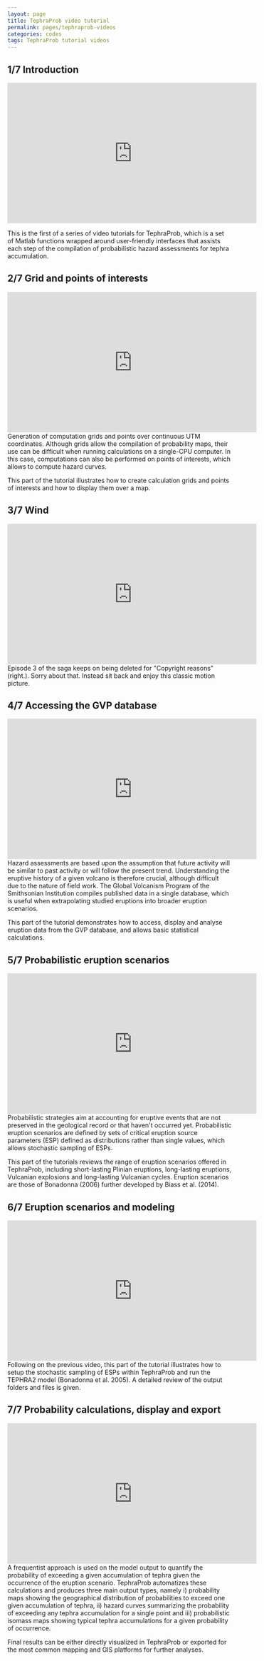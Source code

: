 ```yaml
---
layout: page
title: TephraProb video tutorial
permalink: pages/tephraprob-videos
categories: codes
tags: TephraProb tutorial videos
---
```


## 1/7 Introduction
<div class="videoFrame">
<iframe width="560" height="315" src="https://www.youtube.com/embed/ggHHLBKBLn8?rel=0&amp;showinfo=0" frameborder="0" allowfullscreen></iframe>
</div>

This is the first of a series of video tutorials for TephraProb, which is a set of Matlab functions wrapped around user-friendly interfaces that assists each step of the compilation of probabilistic hazard assessments for tephra accumulation.

## 2/7 Grid and points of interests
<div class="videoFrame">
<iframe width="560" height="315" src="https://www.youtube.com/embed/dgo2bZXKv0U?rel=0&amp;showinfo=0" frameborder="0" allowfullscreen></iframe>
</div>
Generation of computation grids and points over continuous UTM coordinates. Although grids allow the compilation of probability maps, their use can be difficult when running calculations on a single-CPU computer. In this case, computations can also be performed on points of interests, which allows to compute hazard curves. 

This part of the tutorial illustrates how to create calculation grids and points of interests and how to display them over a map.

## 3/7 Wind
<div class="videoFrame">
<iframe width="560" height="315" src="https://www.youtube.com/embed/zZ-oafGPkqg?rel=0&amp;showinfo=0&amp;start=3" frameborder="0" allowfullscreen></iframe></div>
Episode 3 of the saga keeps on being deleted for "Copyright reasons" (right.). Sorry about that. Instead sit back and enjoy this classic motion picture.

## 4/7 Accessing the GVP database
<div class="videoFrame">
<iframe width="560" height="315" src="https://www.youtube.com/embed/WgpZe8MXdM0?rel=0&amp;showinfo=0" frameborder="0" allowfullscreen></iframe>
</div>
Hazard assessments are based upon the assumption that future activity will be similar to past activity or will follow the present trend. Understanding the eruptive history of a given volcano is therefore crucial, although difficult due to the nature of field work. The Global Volcanism Program of the Smithsonian Institution compiles published  data in a single database, which is useful when extrapolating studied eruptions into broader eruption scenarios.

This part of the tutorial demonstrates how to access, display and analyse eruption data from the GVP database, and allows basic statistical calculations.

## 5/7 Probabilistic eruption scenarios
<div class="videoFrame">
<iframe width="560" height="315" src="https://www.youtube.com/embed/x6rHXq87t8I?rel=0&amp;showinfo=0" frameborder="0" allowfullscreen></iframe>
</div>
Probabilistic strategies aim at accounting for eruptive events that are not preserved in the geological record or that haven't occurred yet. Probabilistic eruption scenarios are defined by sets of critical eruption source parameters (ESP) defined as distributions rather than single values, which allows stochastic sampling of ESPs.

This part of the tutorials reviews the range of eruption scenarios offered in TephraProb, including short-lasting Plinian eruptions, long-lasting eruptions, Vulcanian explosions and long-lasting Vulcanian cycles. Eruption scenarios are those of Bonadonna (2006) further developed by Biass et al. (2014).


## 6/7 Eruption scenarios and modeling
<div class="videoFrame">
<iframe width="560" height="315" src="https://www.youtube.com/embed/x4PdQuVfH5E?rel=0&amp;showinfo=0" frameborder="0" allowfullscreen></iframe>
</div>
Following on the previous video, this part of the tutorial illustrates how to setup the stochastic sampling of ESPs within TephraProb and run the TEPHRA2 model (Bonadonna et al. 2005). A detailed review of the output folders and files is given.

## 7/7 Probability calculations, display and export
<div class="videoFrame">
<iframe width="560" height="315" src="https://www.youtube.com/embed/0n1n0p_RHN0?rel=0&amp;showinfo=0" frameborder="0" allowfullscreen></iframe>
</div>
A frequentist approach is used on the model output to quantify the probability of exceeding a given accumulation of tephra given the occurrence of the eruption scenario. TephraProb automatizes these calculations and produces three main output types, namely i) probability maps showing the geographical distribution of probabilities to exceed one given accumulation of tephra, ii) hazard curves summarizing the probability of exceeding any tephra accumulation for a single point and iii) probabilistic isomass maps showing typical tephra accumulations for a given probability of occurrence.

Final results can be either directly visualized in TephraProb or exported for the most common mapping and GIS platforms for further analyses.